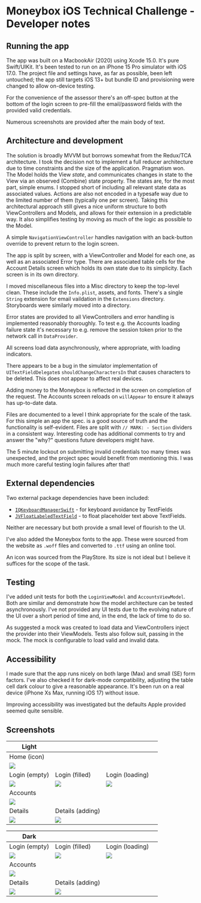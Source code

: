 # Moneybox iOS Technical Challenge - Developer notes

## Running the app

The app was built on a MacbookAir (2020) using Xcode 15.0.  It's pure Swift/UIKit.  It's been tested to run on an iPhone 15 Pro simulator with iOS 17.0.  The project file and settings have, as far as possible, been left untouched; the app still targets iOS 13+ but bundle ID and provisioning were changed to allow on-device testing.

For the convenience of the assessor there's an off-spec button at the bottom of the login screen to pre-fill the email/password fields with the provided valid credentials.

Numerous screenshots are provided after the main body of text.

## Architecture and development

The solution is broadly MVVM but borrows somewhat from the Redux/TCA architecture.  I took the decision not to implement a full reducer architecture due to time constraints and the size of the application.  Pragmatism won.  The Model holds the View _state_, and communicates changes in state to the View via an observed (Combine) state property.  The states are, for the most part, simple enums.  I stopped short of including all relevant state data as associated values.  Actions are also not encoded in a typesafe way due to the limited number of them (typically one per screen).  Taking this architectural approach still gives a nice uniform structure to both ViewControllers and Models, and allows for their extension in a predictable way.  It also simplifies testing by moving as much of the logic as possible to the Model.

A simple `NavigationViewController` handles navigation with an back-button override to prevent return to the login screen.

The app is split by screen, with a ViewController and Model for each one, as well as an associated Error type.  There are associated table cells for the Account Details screen which holds its own state due to its simplicity.  Each screen is in its own directory.

I moved miscellaneous files into a Misc directory to keep the top-level clean.  These include the `Info.plist`, assets, and fonts.  There's a single `String` extension for email vaildation in the `Extensions` directory.  Storyboards were similarly moved into a directory.

Error states are provided to all ViewControllers and error handling is implemented reasonably thoroughly.  To test e.g. the Accounts loading failure state it's necessary to e.g. remove the session token prior to the network call in `DataProvider`.

All screens load data asynchronously, where appropriate, with loading indicators.

There appears to be a bug in the simulator implementation of `UITextFieldDelegate`s `shouldChangeCharactersIn` that causes characters to be deleted.  This does not appear to affect real devices.

Adding money to the Moneybox is reflected in the screen on completion of the request.  The Accounts screen reloads on `willAppear` to ensure it always has up-to-date data.

Files are documented to a level I think appropriate for the scale of the task.  For this simple an app the spec. is a good source of truth and the functionality is self-evident.  Files are split with `// MARK: - Section` dividers in a consistent way.  Interesting code has additional comments to try and answer the "why?" questions future developers might have.

The 5 minute lockout on submitting invalid credentials too many times was unexpected, and the project spec would benefit from mentioning this.  I was much more careful testing login failures after that!

## External dependencies

Two external package dependencies have been included:

- [`IQKeyboardManagerSwift`](https://github.com/hackiftekhar/IQKeyboardManager) - for keyboard avoidance by TextFields
- [`JVFloatLabeledTextField`](https://github.com/jverdi/JVFloatLabeledTextField) - to float placeholder text above TextFields.

Neither are necessary but both provide a small level of flourish to the UI.

I've also added the Moneybox fonts to the app.  These were sourced from the website as `.woff` files and converted to `.ttf` using an online tool.

An icon was sourced from the PlayStore.  Its size is not ideal but I believe it suffices for the scope of the task.

## Testing

I've added unit tests for both the `LoginViewModel` and `AccountsViewModel`.  Both are similar and demonstrate how the model architecture can be tested asynchronously. I've not provided any UI tests due to the evolving nature of the UI over a short period of time and, in the end, the lack of time to do so.

As suggested a mock was created to load data and ViewControllers inject the provider into their ViewModels.  Tests also follow suit, passing in the mock.  The mock is configurable to load valid and invalid data.

## Accessibility

I made sure that the app runs nicely on both large (Max) and small (SE) form factors.  I've also checked it for dark-mode compatibility, adjusting the table cell dark colour to give a reasonable appearance.  It's been run on a real device (iPhone Xs Max, running iOS 17) without issue.

Improving accessibility was investigated but the defaults Apple provided seemed quite sensible.

## Screenshots

|**Light**||||
|-|-|-|-|
|Home (icon)||||
|![](images/moneybox_home.png)|||
|Login (empty)|Login (filled)|Login (loading)||
|![](images/moneybox_login_empty_light.png)|![](images/moneybox_login_filled_light.png)|![](images/moneybox_login_loading_light.png)||
|Accounts||||
|![](images/moneybox_accounts_light.png)||||
|Details|Details (adding)|||
|![](images/moneybox_details_light.png)|![](images/moneybox_details_adding_light.png)|||

|**Dark**||||
|-|-|-|-|
|Login (empty)|Login (filled)|Login (loading)||
|![](images/moneybox_login_empty_dark.png)|![](images/moneybox_login_filled_dark.png)|![](images/moneybox_login_loading_dark.png)||
|Accounts||||
|![](images/moneybox_accounts_dark.png)||||
|Details|Details (adding)|||
|![](images/moneybox_details_dark.png)|![](images/moneybox_details_adding_dark.png)|||
